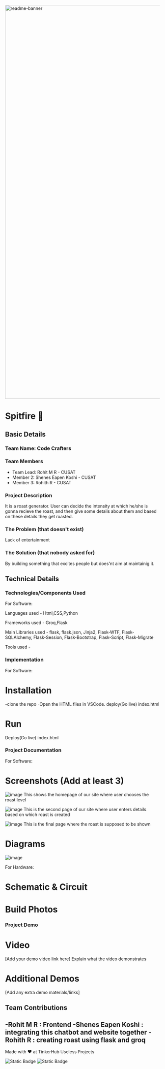<img width="1280" alt="readme-banner" src="https://github.com/user-attachments/assets/35332e92-44cb-425b-9dff-27bcf1023c6c">

# Spitfire 🎯


## Basic Details
### Team Name: Code Crafters


### Team Members
- Team Lead: Rohit M R - CUSAT
- Member 2: Shenes Eapen Koshi - CUSAT
- Member 3: Rohith R - CUSAT

### Project Description
It is a roast generator. User can decide the intensity at which he/she is gonna recieve the roast, and then give some details about them and based on these details they get roasted.

### The Problem (that doesn't exist)
Lack of entertainment

### The Solution (that nobody asked for)
By building something that excites people but does'nt aim at maintainig it.

## Technical Details
### Technologies/Components Used
For Software: 

Languages used - Html,CSS,Python

Frameworks used - Groq,Flask

Main Libraries used - flask, flask.json, Jinja2, Flask-WTF, Flask-SQLAlchemy, Flask-Session, Flask-Bootstrap, Flask-Script, Flask-Migrate

Tools used - 

### Implementation

For Software:
# Installation
-clone the repo
-Open the HTML files in VSCode. deploy(Go live) index.html

# Run
Deploy(Go live) index.html

### Project Documentation
For Software:

# Screenshots (Add at least 3)
![image](https://github.com/user-attachments/assets/32a65e54-8eb8-446f-bb24-5648a39cfd13)
This shows the homepage of our site where user chooses the roast level

![image](https://github.com/user-attachments/assets/212dec96-f20c-409d-8f46-cb95d9a6507c)
This is the second page of our site where user enters details based on which roast is created

![image](https://github.com/user-attachments/assets/01acd8c4-795a-47d3-8e76-9dea97acc64c)
This is the final page where the roast is supposed to be shown

# Diagrams
![image](https://github.com/user-attachments/assets/9c73b3b5-8c61-4d8a-96b5-071e5a58f071)

For Hardware:

# Schematic & Circuit

# Build Photos

### Project Demo
# Video
[Add your demo video link here]
Explain what the video demonstrates

# Additional Demos
[Add any extra demo materials/links]

## Team Contributions
-Rohit M R : Frontend
-Shenes Eapen Koshi : integrating this chatbot and website together
-Rohith R : creating roast using flask and groq
---
Made with ❤ at TinkerHub Useless Projects 

![Static Badge](https://img.shields.io/badge/TinkerHub-24?color=%23000000&link=https%3A%2F%2Fwww.tinkerhub.org%2F)
![Static Badge](https://img.shields.io/badge/UselessProject--24-24?link=https%3A%2F%2Fwww.tinkerhub.org%2Fevents%2FQ2Q1TQKX6Q%2FUseless%2520Projects)
